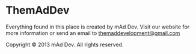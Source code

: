 ThemAdDev
=========

Everything found in this place is created by mAd Dev. Visit our website for more information or send an email to themaddevelopment@gmail.com

Copyright &copy; 2013 mAd Dev. All rights reserved.
